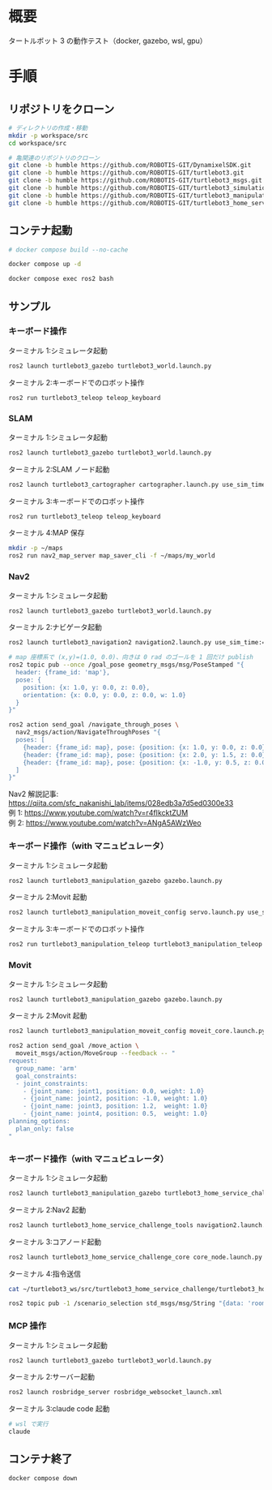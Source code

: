 # 概要

タートルボット 3 の動作テスト（docker, gazebo, wsl, gpu）

# 手順

## リポジトリをクローン

```bash
# ディレクトリの作成・移動
mkdir -p workspace/src
cd workspace/src

# 亀関連のリポジトリのクローン
git clone -b humble https://github.com/ROBOTIS-GIT/DynamixelSDK.git
git clone -b humble https://github.com/ROBOTIS-GIT/turtlebot3.git
git clone -b humble https://github.com/ROBOTIS-GIT/turtlebot3_msgs.git
git clone -b humble https://github.com/ROBOTIS-GIT/turtlebot3_simulations.git
git clone -b humble https://github.com/ROBOTIS-GIT/turtlebot3_manipulation.git
git clone -b humble https://github.com/ROBOTIS-GIT/turtlebot3_home_service_challenge.git
```

## コンテナ起動

```bash
# docker compose build --no-cache

docker compose up -d

docker compose exec ros2 bash
```

## サンプル

### キーボード操作

ターミナル 1:シミュレータ起動

```bash
ros2 launch turtlebot3_gazebo turtlebot3_world.launch.py
```

ターミナル 2:キーボードでのロボット操作

```bash
ros2 run turtlebot3_teleop teleop_keyboard
```

### SLAM

ターミナル 1:シミュレータ起動

```bash
ros2 launch turtlebot3_gazebo turtlebot3_world.launch.py
```

ターミナル 2:SLAM ノード起動

```bash
ros2 launch turtlebot3_cartographer cartographer.launch.py use_sim_time:=true
```

ターミナル 3:キーボードでのロボット操作

```bash
ros2 run turtlebot3_teleop teleop_keyboard
```

ターミナル 4:MAP 保存

```bash
mkdir -p ~/maps
ros2 run nav2_map_server map_saver_cli -f ~/maps/my_world
```

### Nav2

ターミナル 1:シミュレータ起動

```bash
ros2 launch turtlebot3_gazebo turtlebot3_world.launch.py
```

ターミナル 2:ナビゲータ起動

```bash
ros2 launch turtlebot3_navigation2 navigation2.launch.py use_sim_time:=true slam:=False autostart:=true map:=$HOME/maps/my_world.yaml
```

```bash
# map 座標系で (x,y)=(1.0, 0.0)、向きは 0 rad のゴールを 1 回だけ publish
ros2 topic pub --once /goal_pose geometry_msgs/msg/PoseStamped "{
  header: {frame_id: 'map'},
  pose: {
    position: {x: 1.0, y: 0.0, z: 0.0},
    orientation: {x: 0.0, y: 0.0, z: 0.0, w: 1.0}
  }
}"
```

```bash
ros2 action send_goal /navigate_through_poses \
  nav2_msgs/action/NavigateThroughPoses "{
  poses: [
    {header: {frame_id: map}, pose: {position: {x: 1.0, y: 0.0, z: 0.0}, orientation: {w: 1.0}}},
    {header: {frame_id: map}, pose: {position: {x: 2.0, y: 1.5, z: 0.0}, orientation: {w: 1.0}}},
    {header: {frame_id: map}, pose: {position: {x: -1.0, y: 0.5, z: 0.0}, orientation: {w: 1.0}}}
  ]
}"
```

Nav2 解説記事: https://qiita.com/sfc_nakanishi_lab/items/028edb3a7d5ed0300e33  
例 1: https://www.youtube.com/watch?v=r4fIkcktZUM  
例 2: https://www.youtube.com/watch?v=ANgA5AWzWeo

### キーボード操作（with マニュピュレータ）

ターミナル 1:シミュレータ起動

```bash
ros2 launch turtlebot3_manipulation_gazebo gazebo.launch.py
```

ターミナル 2:Movit 起動

```bash
ros2 launch turtlebot3_manipulation_moveit_config servo.launch.py use_sim_time:=true
```

ターミナル 3:キーボードでのロボット操作

```bash
ros2 run turtlebot3_manipulation_teleop turtlebot3_manipulation_teleop
```

### Movit

ターミナル 1:シミュレータ起動

```bash
ros2 launch turtlebot3_manipulation_gazebo gazebo.launch.py
```

ターミナル 2:Movit 起動

```bash
ros2 launch turtlebot3_manipulation_moveit_config moveit_core.launch.py
```

```bash
ros2 action send_goal /move_action \
  moveit_msgs/action/MoveGroup --feedback -- "
request:
  group_name: 'arm'
  goal_constraints:
  - joint_constraints:
    - {joint_name: joint1, position: 0.0, weight: 1.0}
    - {joint_name: joint2, position: -1.0, weight: 1.0}
    - {joint_name: joint3, position: 1.2,  weight: 1.0}
    - {joint_name: joint4, position: 0.5,  weight: 1.0}
planning_options:
  plan_only: false
"
```

### キーボード操作（with マニュピュレータ）

ターミナル 1:シミュレータ起動

```bash
ros2 launch turtlebot3_manipulation_gazebo turtlebot3_home_service_challenge.launch.py
```

ターミナル 2:Nav2 起動

```bash
ros2 launch turtlebot3_home_service_challenge_tools navigation2.launch.py
```

ターミナル 3:コアノード起動

```bash
ros2 launch turtlebot3_home_service_challenge_core core_node.launch.py
```

ターミナル 4:指令送信

```bash
cat ~/turtlebot3_ws/src/turtlebot3_home_service_challenge/turtlebot3_home_service_challenge_core/config/scenario.yaml

ros2 topic pub -1 /scenario_selection std_msgs/msg/String "{data: 'room1'}"
```

### MCP 操作

ターミナル 1:シミュレータ起動

```bash
ros2 launch turtlebot3_gazebo turtlebot3_world.launch.py
```

ターミナル 2:サーバー起動

```bash
ros2 launch rosbridge_server rosbridge_websocket_launch.xml
```

ターミナル 3:claude code 起動

```bash
# wsl で実行
claude
```

## コンテナ終了

```bash
docker compose down
```

